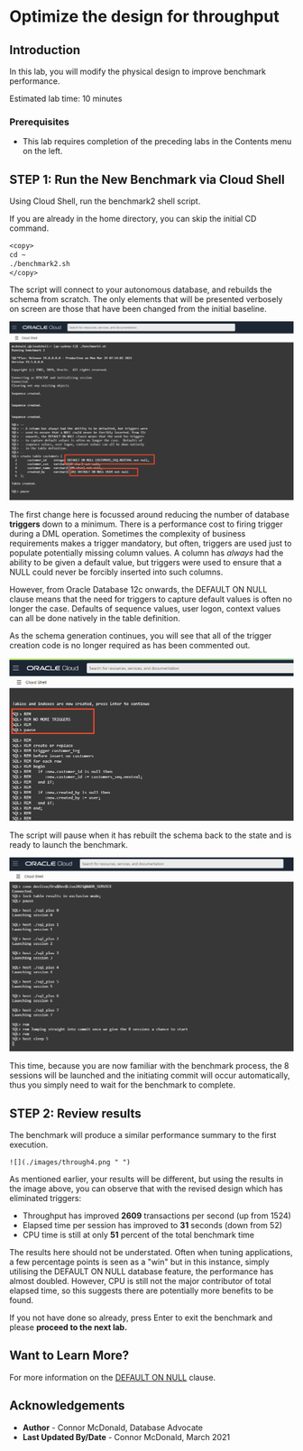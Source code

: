 <!-- Updated March 24, 2020 -->


# Optimize the design for throughput

## Introduction

In this lab, you will modify the physical design to improve benchmark performance.

Estimated lab time: 10 minutes

### Prerequisites

-   This lab requires completion of the preceding labs in the Contents menu on the left.

## **STEP 1:** Run the New Benchmark via Cloud Shell

Using Cloud Shell, run the benchmark2 shell script.

If you are already in the home directory, you can skip the initial CD command.

````
<copy>
cd ~
./benchmark2.sh
</copy>
````

The script will connect to your autonomous database, and rebuilds the schema from scratch.  The only elements that will be presented verbosely on screen are those that have been changed from the initial baseline.

![](./images/through1.png " ")

The first change here is focussed around reducing the number of database **triggers** down to a minimum. There is a performance cost to firing trigger during a DML operation. Sometimes the complexity of business requirements makes a trigger mandatory, but often, triggers are used just to populate potentially missing column values. A column has *always* had the ability to be given a default value, but triggers were used to ensure that a NULL could never be forcibly inserted into such columns. 

However, from Oracle Database 12c onwards, the DEFAULT ON NULL clause means that the need for triggers to capture default values is often no longer the case.  Defaults of sequence values, user logon, context values can all be done natively in the table definition.

As the schema generation continues, you will see that all of the trigger creation code is no longer required as has been commented out.

![](./images/through3.png " ")

The script will pause when it has rebuilt the schema back to the state and is ready to launch the benchmark.

![](./images/through2.png " ")

This time, because you are now familiar with the benchmark process, the 8 sessions will be launched and the initiating commit will occur automatically, thus you simply need to wait for the benchmark to complete.

## **STEP 2:** Review results

The benchmark will produce a similar performance summary to the first execution.

    ![](./images/through4.png " ")

As mentioned earlier, your results will be different, but using the results in the image above, you can observe that with the revised design which has eliminated triggers:

- Throughput has improved **2609** transactions per second (up from 1524)
- Elapsed time per session has improved to **31** seconds (down from 52)
- CPU time is still at only **51** percent of the total benchmark time

The results here should not be understated. Often when tuning applications, a few percentage points is seen as a "win" but in this instance, simply utilising the DEFAULT ON NULL database feature, the performance has almost doubled. However, CPU is still not the major contributor of total elapsed time, so this suggests there are potentially more benefits to be found.

If you not have done so already, press Enter to exit the benchmark and please **proceed to the next lab.**

## Want to Learn More?

For more information on the [DEFAULT ON NULL](https://blogs.oracle.com/oraclemagazine/improved-defaults-in-oracle-database-12c) clause.

## Acknowledgements

- **Author** - Connor McDonald, Database Advocate
- **Last Updated By/Date** - Connor McDonald, March 2021
